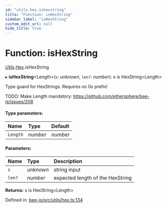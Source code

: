 ```yaml
---
id: "utils.hex.ishexstring"
title: "Function: isHexString"
sidebar_label: "isHexString"
custom_edit_url: null
hide_title: true
---
```


# Function: isHexString

[Utils](../modules/utils.md).[Hex](../modules/utils.hex.md).isHexString

▸ **isHexString**<Length\>(`s`: *unknown*, `len?`: *number*): s is HexString<Length\>

Type guard for HexStrings.
Requires no 0x prefix!

TODO: Make Length mandatory: https://github.com/ethersphere/bee-js/issues/208

#### Type parameters:

Name | Type | Default |
:------ | :------ | :------ |
`Length` | *number* | *number* |

#### Parameters:

Name | Type | Description |
:------ | :------ | :------ |
`s` | *unknown* | string input   |
`len?` | *number* | expected length of the HexString    |

**Returns:** s is HexString<Length\>

Defined in: [bee-js/src/utils/hex.ts:134](https://github.com/ethersphere/bee-js/blob/8087a81/src/utils/hex.ts#L134)
